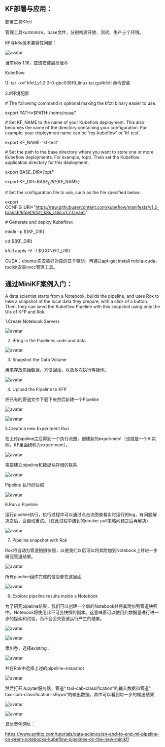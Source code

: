 ## KF部署与应用：

部署工具Kfctl

管理工具kustomize，base文件，分别构建开放、测试、生产三个环境。

KF与k8s版本兼容性问题：

![avatar](..\assets\KF\clip_image002.jpg)

当前k8s 1.18，应该安装最高版本

 

Kubeflow:

\1.   tar -xvf kfctl_v1.2.0-0-gbc038f9_linux.tar.gz#kfctl 命令安装

2.#环境配置

\# The following command is optional making the kfctl binary easier to use.

export PATH=$PATH:’/home/nuaa/’

\# Set KF_NAME to the name of your Kubeflow deployment. This also becomes the name of the directory containing your configuration. For example, your deployment name can be 'my-kubeflow' or 'kf-test'.

 

export KF_NAME=’kf-test’

 

\# Set the path to the base directory where you want to store one or more Kubeflow deployments. For example, /opt/. Then set the Kubeflow application directory for this deployment.

 

export BASE_DIR=’/opt/’

export KF_DIR=${BASE_DIR}/${KF_NAME}

 

\# Set the configuration file to use, such as the file specified below:

export CONFIG_URI="https://raw.githubusercontent.com/kubeflow/manifests/v1.2-branch/kfdef/kfctl_k8s_istio.v1.2.0.yaml"

 

\# Generate and deploy Kubeflow:

mkdir -p ${KF_DIR}

cd ${KF_DIR}

kfctl apply -V -f ${CONFIG_URI}

 

CUDA：ubuntu:先安装好对应的显卡驱动，再通过apt-get install nvidia-cuda-toolkit安装nvcc管理工具。



## 通过MiniKF案例入门：

A data scientist starts from a Notebook, builds the pipeline, and uses Rok to take a snapshot of the local data they prepare, with a click of a button. Then, they can seed the Kubeflow Pipeline with this snapshot using only the UIs of KFP and Rok.

1.Create Notebook Servers

![avatar](..\assets\KF\3.jpg)

2. Bring in the Pipelines code and data

![avatar](..\assets\KF\clip_image004.jpg)

3. Snapshot the Data Volume

用来存放原始数据，方便回滚，以及多次执行等操作。

![avatar](..\assets\KF\clip_image006.jpg)

4. Upload the Pipeline to KFP

把已有的管道文件下载下来然后新建一个Pipeline

![avatar](..\assets\KF\clip_image008.jpg)

![avatar](..\assets\KF\clip_image010.jpg)

5.Create a new Experiment Run

在上传pipeline之后得到一个执行流图，创建新的experiment（也就是一个AI实例，KF里面统称为experiment）。

![avatar](..\assets\KF\clip_image012.jpg)

需要建立pipeline和数据块存储的联系

![avatar](..\assets\KF\clip_image014.jpg)

Pipeline 执行的快照

![avatar](..\assets\KF\clip_image016.jpg)

6.Run a Pipeline

运行pipeline执行，执行过程中可以通过点击流图查看实时运行的log，有问题解决之后，会自动重试。（在此过程中遇到的docker pull策略问题之后再解决）

![avatar](..\assets\KF\clip_image018.jpg)

7. Pipeline snapshot with Rok

Rok将自动为管道拍摄快照，以便我们以后可以将其附加到Notebook上并进一步研究管道结果。

![avatar](..\assets\KF\clip_image020.jpg)

所有pipeline组件完成的信息都在这里面

![avatar](..\assets\KF\clip_image022.jpg)

8. Explore pipeline results inside a Notebook

为了研究pipeline结果，我们可以创建一个新的Notebook并将其附加到管道快照中。Notebook将使用此不可变快照的副本。这意味着可以使用此数据量进行进一步的探索和试验，而不会丢失管道运行产生的结果。

![avatar](..\assets\KF\clip_image024.jpg)

![avatar](..\assets\KF\clip_image026.jpg)

添加卷，选择existing：

![avatar](..\assets\KF\clip_image028.jpg)

并在Rok中选择上述的pipeline-snapshot

 

![avatar](..\assets\KF\clip_image030.jpg)

然后打开Jupyter服务器，管道“ taxi-cab-classification”的输入数据和管道“ taxi-cab-classification-s9qwx”的输出数据，其中可以看到每一步的输出结果

![avatar](..\assets\KF\clip_image032.jpg)

![avatar](..\assets\KF\clip_image034.jpg)

具体案例网址：

https://www.arrikto.com/tutorials/data-science/an-end-to-end-ml-pipeline-on-prem-notebooks-kubeflow-pipelines-on-the-new-minikf/
